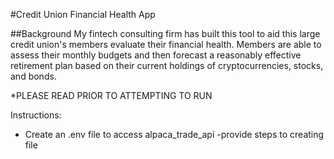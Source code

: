 #Credit Union Financial Health App

##Background
My fintech consulting firm has built this tool to aid this large credit union's members evaluate their financial health. Members are able to assess their monthly budgets and then forecast a reasonably effective retirement plan based on their current holdings of cryptocurrencies, stocks, and bonds. 

*PLEASE READ PRIOR TO ATTEMPTING TO RUN 

Instructions:

- Create an .env file to access alpaca_trade_api
	-provide steps to creating file

